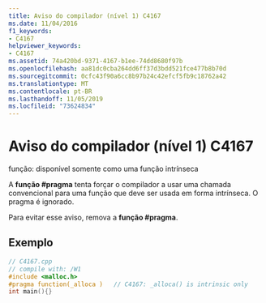 ```yaml
---
title: Aviso do compilador (nível 1) C4167
ms.date: 11/04/2016
f1_keywords:
- C4167
helpviewer_keywords:
- C4167
ms.assetid: 74a420bd-9371-4167-b1ee-74dd8680f97b
ms.openlocfilehash: aa81dc0cba264dd6ff37d3bdd521fce477b8b70d
ms.sourcegitcommit: 0cfc43f90a6cc8b97b24c42efcf5fb9c18762a42
ms.translationtype: MT
ms.contentlocale: pt-BR
ms.lasthandoff: 11/05/2019
ms.locfileid: "73624834"
---
```

# <a name="compiler-warning-level-1-c4167"></a>Aviso do compilador (nível 1) C4167

função: disponível somente como uma função intrínseca

A **função #pragma** tenta forçar o compilador a usar uma chamada convencional para uma função que deve ser usada em forma intrínseca. O pragma é ignorado.

Para evitar esse aviso, remova a **função #pragma**.

## <a name="example"></a>Exemplo

```cpp
// C4167.cpp
// compile with: /W1
#include <malloc.h>
#pragma function(_alloca )   // C4167: _alloca() is intrinsic only
int main(){}
```